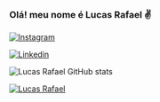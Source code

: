 ### Olá! meu nome é Lucas Rafael ✌️

[![Instagram](https://img.shields.io/badge/Instagram-E4405F?style=for-the-badge&logo=instagram&logoColor=white)](https://www.instagram.com/lucas78ra/)

[![Linkedin](https://img.shields.io/badge/LinkedIn-0077B5?style=for-the-badge&logo=linkedin&logoColor=white)](https://www.linkedin.com/in/lucas-rafael-b96880249/)

![Lucas Rafael GitHub stats](https://github-readme-stats.vercel.app/api?username=anuraghazra&show_icons=true&theme=dracula)

[![Lucas Rafael ](https://github-readme-stats.vercel.app/api/top-langs/?username=todpig&layout=compact)](https://github.com/anuraghazra/github-readme-stats)
